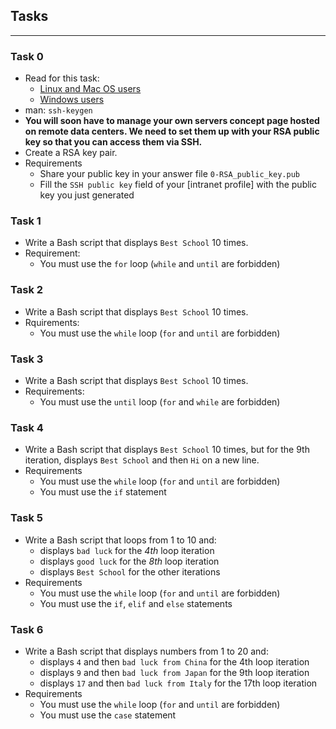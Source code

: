
## Tasks 
---
### Task 0
* Read for this task:
	* [Linux and Mac OS users](https://askubuntu.com/questions/61557/how-do-i-set-up-ssh-authentication-keys)
	* [Windows users](https://docs.rackspace.com/support/how-to/generating-rsa-keys-with-ssh-puttygen/)
* man: `ssh-keygen`
* **You will soon have to manage your own servers concept page hosted on remote data centers. We need to set them up with your RSA public key so that you can access them via SSH.**
* Create a RSA key pair.
* Requirements
	* Share your public key in your answer file `0-RSA_public_key.pub`
	* Fill the `SSH public key` field of your [intranet profile] with the public key you just generated

### Task 1
* Write a Bash script that displays `Best School` 10 times. 
* Requirement:
	* You must use the `for` loop (`while` and `until` are forbidden)

### Task 2
* Write a Bash script that displays `Best School` 10 times.
* Rquirements:
	* You must use the `while` loop (`for` and `until` are forbidden)

### Task 3
* Write a Bash script that displays `Best School` 10 times.
* Requirements:
	* You must use the `until` loop (`for` and `while` are forbidden)

### Task 4
* Write a Bash script that displays `Best School` 10 times, but for the 9th iteration, displays `Best School` and then `Hi` on a new line.
* Requirements
	* You must use the `while` loop (`for` and `until` are forbidden)
	* You must use the `if` statement

### Task 5
* Write a Bash script that loops from 1 to 10 and:
	* displays `bad luck` for the _4th_ loop iteration
	* displays `good luck` for the _8th_ loop iteration
	* displays `Best School` for the other iterations
* Requirements
	* You must use the `while` loop (`for` and `until` are forbidden)
	* You must use the `if`, `elif` and `else` statements

### Task 6
* Write a Bash script that displays numbers from 1 to 20 and:
	* displays `4` and then `bad luck from China` for the 4th loop iteration
	* displays `9` and then `bad luck from Japan` for the 9th loop iteration
	* displays `17` and then `bad luck from Italy` for the 17th loop iteration
* Requirements
	* You must use the `while` loop (`for` and `until` are forbidden)
	* You must use the `case` statement



